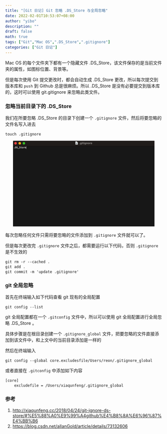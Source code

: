 ```yaml
---
title: "[Git 日记] Git 忽略 .DS_Store 与全局忽略"
date: 2022-02-01T10:53:07+08:00
author: "yibo"
description: ""
draft: false
math: true
tags: ["Git","Mac OS",".DS_Store",".gitignore"]
categories: ["Git 日记"]
---
```


Mac OS 的每个文件夹下都有一个隐藏文件 .DS_Store，该文件保存的是当前文件夹的属性，如图标位置、背景等。

<!--more-->

但是每次使用 Git 提交更改时，都会自动生成 .DS_Store 更改，所以每次提交到版本库和 `push` 到 Github 总是很麻烦。所以 .DS_Store 是没有必要提交到版本库的，这时可以使用 git.gitignore 来忽略此类文件。

### 忽略当前目录下的 .DS_Store

我们在所要忽略 .DS_Store 的目录下创建一个 `.gitignore` 文件，然后将要忽略的文件名写入进去

```shell
touch .gitignore
```

<p style="text-align:center"><img src="/images/git/git-20220201-1.png" style="width:90%" /></p>

每次忽略任何文件只需将要忽略的文件添加到 `.gitignore` 文件就可以了。

但是每次更改完 `.gitignore` 文件之后，都需要运行以下代码，否则 `.gitignore` 是不生效的

```shell
git rm -r --cached .
git add .
git commit -m 'update .gitignore'
```

### git 全局忽略

首先在终端输入如下代码查看 git 现有的全局配置

```shell
git config --list
```

git 全局配置都在一个 `.gitconfig` 文件中，所以可以使用 git 全局配置进行全局忽略 .DS_Store 。

具体步骤是在根目录创建一个 `.gitignore_global` 文件，把要忽略的文件直接添加到该文件中，和上文中的当前目录添加是一样的

然后在终端输入

```shell
git config --global core.excludesfile/Users/reon/.gitignore_global
```

或者直接在 `.gitconfig` 中添加如下内容

```shell
[core]
    excludefile = /Users/xiaqunfeng/.gitignore_global
```


### 参考

1. http://xiaqunfeng.cc/2018/04/24/git-ignore-ds-store/#%E5%88%A0%E9%99%A4github%E4%B8%8A%E6%96%87%E4%BB%B6
2. https://blog.csdn.net/allanGold/article/details/73132606























